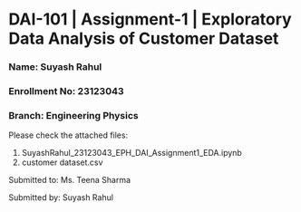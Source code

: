 # DAI-101 | Assignment-1 | Exploratory Data Analysis of Customer Dataset
### Name: Suyash Rahul
### Enrollment No: 23123043
### Branch: Engineering Physics

Please check the attached files:
1. SuyashRahul_23123043_EPH_DAI_Assignment1_EDA.ipynb
2. customer dataset.csv

Submitted to: Ms. Teena Sharma

Submitted by: Suyash Rahul
